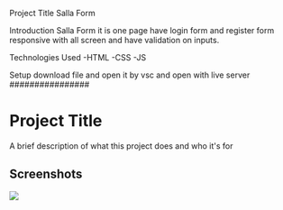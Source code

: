 Project Title
Salla Form

Introduction
Salla Form it is one page have login form and register form responsive with all screen and have validation on inputs.

Technologies Used
-HTML
-CSS
-JS

Setup
download file and open it by vsc and open with live server
################
# Project Title

A brief description of what this project does and who it's for


## Screenshots
<a href="https://www.linkedin.com/in/ahmed-gamal-43b76b205/" target="_blank">
<img src="https://img.shields.io/badge/-Ahmed%20Gamal-0077B5?style=for-the-badge&logo=Linkedin&logoColor=white"/>
</a>
